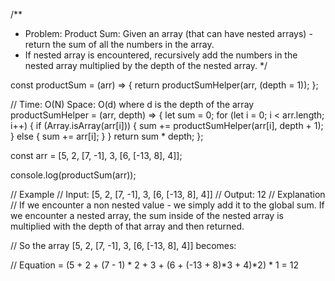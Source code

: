 /**
 * Problem: Product Sum: Given an array (that can have nested arrays) - return the sum of all the numbers in the array.
 * If nested array is encountered, recursively add the numbers in the nested array multiplied by the depth of the nested array.
 */

const productSum = (arr) => {
    return productSumHelper(arr, (depth = 1));
  };
  
  // Time: O(N) Space: O(d) where d is the depth of the array
  productSumHelper = (arr, depth) => {
    let sum = 0;
    for (let i = 0; i < arr.length; i++) {
      if (Array.isArray(arr[i])) {
        sum += productSumHelper(arr[i], depth + 1);
      } else {
        sum += arr[i];
      }
    }
    return sum * depth;
  };
  
  const arr = [5, 2, [7, -1], 3, [6, [-13, 8], 4]];
  
  console.log(productSum(arr));
  

//   Example
// Input: [5, 2, [7, -1], 3, [6, [-13, 8], 4]]
// Output: 12
// Explanation
// If we encounter a non nested value - we simply add it to the global sum. If we encounter a nested array, the sum inside of the nested array is multiplied with the depth of that array and then returned.

// So the array [5, 2, [7, -1], 3, [6, [-13, 8], 4]] becomes:

// Equation = (5 + 2 + (7 - 1) * 2 + 3 + (6 + (-13 + 8)*3 + 4)*2) * 1  = 12